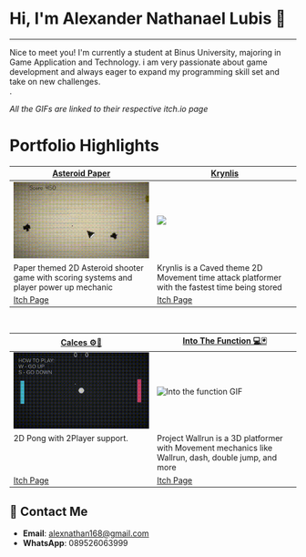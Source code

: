 # Hi, I'm Alexander Nathanael Lubis 👋
---
Nice to meet you! I'm currently a student at Binus University, majoring in Game Application and Technology. i am very passionate about game development and always eager to expand my programming skill set and take on new challenges. </br>.

*All the GIFs are linked to their respective itch.io page*

# Portfolio Highlights
<table width="100%">
  <thead>
    <tr>
      <th width="50%"><a href="https://alexnathan.itch.io/asteroid-paper">Asteroid Paper</a></th>
      <th width="50%"><a href="https://alexnathan.itch.io/krynlis">Krynlis</a></th>
    </tr>
    
  </thead>
  <tbody>
    <tr>
      <td><img src="https://github.com/Alexander-NL/Alexander-NL/blob/main/AsteroidPaper.gif"/></td>
      <td><img src="https://github.com/Alexander-NL/Alexander-NL/blob/main/2DSideScroller.gif"/></td>
    </tr>
    <tr>
      <td valign="text-top">Paper themed 2D Asteroid shooter game with scoring systems and player power up mechanic</td>
      <td valign="text-top">Krynlis is a Caved theme 2D Movement time attack platformer with the fastest time being stored </td>
    </tr>
    <tr>
      <td><a href="https://alexnathan.itch.io/asteroid-paper">Itch Page</a></td>
      <td><a href="https://alexnathan.itch.io/krynlis">Itch Page</a></td>
    </tr>
  </tbody>
</table>

<br>

<table width="100%">
  <thead>
    <tr>
      <th width="50%"><a href="https://bgdc.itch.io/calces">Calces ⚙️🦿</a></th>
      <th width="50%"><a href="https://bgdc.itch.io/into-the-function">Into The Function 💻🃏</a></th>
    </tr>
  </thead>
  <tbody>
    <tr>
      <td><img src="https://github.com/Alexander-NL/Alexander-NL/blob/main/Pong.gif" alt="Calces GIF"/></td>
      <td><img src="https://github.com/Alexander-NL/Alexander-NL/blob/main/3Dplatformer.gif" alt="Into the function GIF"/></td>
    </tr>
    <tr>
      <td valign="text-top">2D Pong with 2Player support.</td>
      <td valign="text-top">Project Wallrun is a 3D platformer with Movement mechanics like Wallrun, dash, double jump, and more </td>
    </tr>
    <tr>
      <td><a href="https://alexnathan.itch.io/pong">Itch Page</a></td>
      <td><a href="https://alexnathan.itch.io/project-wallrun">Itch Page</a></td>
    </tr>
  </tbody>
</table>

## 📩 Contact Me
- **Email**: alexnathan168@gmail.com
- **WhatsApp**: 089526063999
